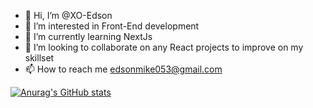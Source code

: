 - 👋 Hi, I’m @XO-Edson
- 👀 I’m interested in Front-End development
- 🌱 I’m currently learning NextJs
- 💞️ I’m looking to collaborate on any React projects to improve on my skillset
- 📫 How to reach me edsonmike053@gmail.com

<!---
XO-Edson/XO-Edson is a ✨ special ✨ repository because its `README.md` (this file) appears on your GitHub profile.
You can click the Preview link to take a look at your changes.
--->
[![Anurag's GitHub stats](https://github-readme-stats.vercel.app/api?username=XO-Edson&hide=prs)](https://github.com/anuraghazra/github-readme-stats)
